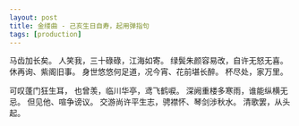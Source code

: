 ```yaml
---
layout: post
title: 金缕曲 - 己亥生日自寿，起用弹指句 
tags: [production]
---
```


马齿加长矣。
人笑我，三十碌碌，江海如寄。
绿鬓朱颜容易改，自许无怒无喜。
休再询、紫阁旧事。
身世悠悠何足道，况今宵、花前堪长醉。
杯尽处，家万里。


可叹蓬门狂生耳，
也曾羡，临川华亭，鸢飞鹤唳。
深阙重楼多寒雨，谁能纵横无忌。
但见他、喧争谤议。
交游尚许平生志，骋襟怀、琴剑涉秋水。
清歌罢，从头起。

